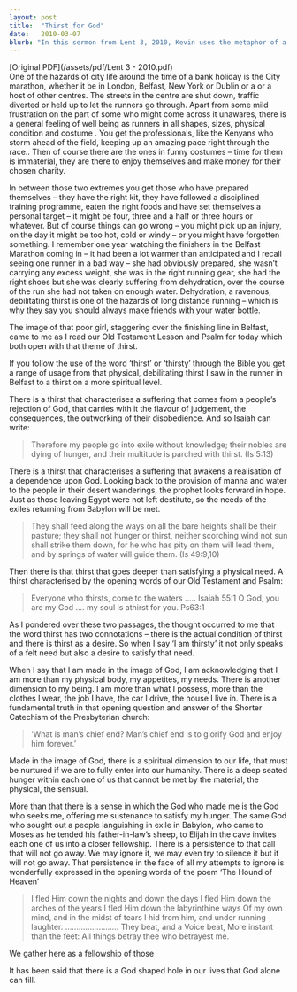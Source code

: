 ```yaml
---
layout: post
title:  "Thirst for God"
date:   2010-03-07
blurb: "In this sermon from Lent 3, 2010, Kevin uses the metaphor of a marathon runner's thirst to explore our spiritual thirst for God. He discusses the different ways 'thirst' is used in the Bible, from physical need to spiritual desire, and how our thirst for God is a fundamental part of our humanity. The sermon concludes with the idea that there is a God-shaped hole in our lives that only God can fill."
---
```

[Original PDF](/assets/pdf/Lent 3 - 2010.pdf)    
One of the hazards of city life around the time of a bank holiday is the City marathon, whether it be in London, Belfast, New York or Dublin or a or a host of other centres. The streets in the centre are shut down, traffic diverted or held up to let the runners go through. Apart from some mild frustration on the part of some who might come across it unawares, there is a general feeling of well being as runners in all shapes, sizes, physical condition and costume . You get the professionals, like the Kenyans who storm ahead of the field, keeping up an amazing pace right through the race.. Then of course there are the ones in funny costumes – time for them is immaterial, they are there to enjoy themselves and make money for their chosen charity.

In between those two extremes you get those who have prepared themselves – they have the right kit, they have followed a disciplined training programme, eaten the right foods and have set themselves a personal target – it might be four, three and a half or three hours or whatever. But of course things can go wrong – you might pick up an injury, on the day it might be too hot, cold or windy – or you might have forgotten something. I remember one year watching the finishers in the Belfast Marathon coming in – it had been a lot warmer than anticipated and I recall seeing one runner in a bad way – she had obviously prepared, she wasn’t carrying any excess weight, she was in the right running gear, she had the right shoes but she was clearly suffering from dehydration, over the course of the run she had not taken on enough water. Dehydration, a ravenous, debilitating thirst is one of the hazards of long distance running – which is why they say you should always make friends with your water bottle.

The image of that poor girl, staggering over the finishing line in Belfast, came to me as I read our Old Testament Lesson and Psalm for today which both open with that theme of thirst.

If you follow the use of the word ‘thirst’ or ‘thirsty’ through the Bible you get a range of usage from that physical, debilitating thirst I saw in the runner in Belfast to a thirst on a more spiritual level.

There is a thirst that characterises a suffering that comes from a people’s rejection of God, that carries with it the flavour of judgement, the consequences, the outworking of their disobedience. And so Isaiah can write:

> Therefore my people go into exile without knowledge;
> their nobles are dying of hunger,
> and their multitude is parched with thirst. (Is 5:13)

There is a thirst that characterises a suffering that awakens a realisation of a dependence upon God. Looking back to the provision of manna and water to the people in their desert wanderings, the prophet looks forward in hope. Just as those leaving Egypt were not left destitute, so the needs of the exiles returning from Babylon will be met.

> They shall feed along the ways
> on all the bare heights shall be their pasture;
> they shall not hunger or thirst,
> neither scorching wind not sun shall strike them down,
> for he who has pity on them will lead them,
> and by springs of water will guide them. (Is 49:9,10)

Then there is that thirst that goes deeper than satisfying a physical need. A thirst characterised by the opening words of our Old Testament and Psalm:

> Everyone who thirsts, come to the waters ..... Isaiah 55:1
> O God, you are my God .... my soul is athirst for you. Ps63:1

As I pondered over these two passages, the thought occurred to me that the word thirst has two connotations – there is the actual condition of thirst and there is thirst as a desire. So when I say ‘I am thirsty’ it not only speaks of a felt need but also a desire to satisfy that need.

When I say that I am made in the image of God, I am acknowledging that I am more than my physical body, my appetites, my needs. There is another dimension to my being. I am more than what I possess, more than the clothes I wear, the job I have, the car I drive, the house I live in. There is a fundamental truth in that opening question and answer of the Shorter Catechism of the Presbyterian church:

> ‘What is man’s chief end?
> Man’s chief end is to glorify God and enjoy him forever.’

Made in the image of God, there is a spiritual dimension to our life, that must be nurtured if we are to fully enter into our humanity. There is a deep seated hunger within each one of us that cannot be met by the material, the physical, the sensual.

More than that there is a sense in which the God who made me is the God who seeks me, offering me sustenance to satisfy my hunger. The same God who sought out a people languishing in exile in Babylon, who came to Moses as he tended his father-in-law’s sheep, to Elijah in the cave invites each one of us into a closer fellowship. There is a persistence to that call that will not go away. We may ignore it, we may even try to silence it but it will not go away. That persistence in the face of all my attempts to ignore is wonderfully expressed in the opening words of the poem ‘The Hound of Heaven’

> I fled Him down the nights and down the days
> I fled Him down the arches of the years
> I fled Him down the labyrinthine ways
> Of my own mind, and in the midst of tears
> I hid from him, and under running laughter.
> ……………………
> They beat, and a Voice beat,
> More instant than the feet:
> All things betray thee who betrayest me.

We gather here as a fellowship of those

It has been said that there is a God shaped hole in our lives that God alone can fill.

